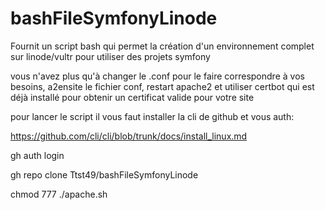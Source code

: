 # bashFileSymfonyLinode

Fournit un script bash qui permet la création d'un environnement complet sur linode/vultr pour utiliser des projets symfony


vous n'avez plus qu'à changer le .conf pour le faire correspondre à vos besoins, a2ensite le fichier conf, restart apache2 et utiliser certbot qui est déjà installé pour obtenir un certificat valide pour votre site


pour lancer le script il vous faut installer la cli de github et vous auth:

https://github.com/cli/cli/blob/trunk/docs/install_linux.md

gh auth login

gh repo clone Ttst49/bashFileSymfonyLinode

chmod 777 ./apache.sh
